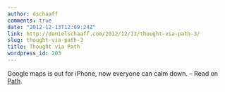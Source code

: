 ```yaml
---
author: dschaaff
comments: true
date: "2012-12-13T12:09:24Z"
link: http://danielschaaff.com/2012/12/13/thought-via-path-3/
slug: thought-via-path-3
title: Thought via Path
wordpress_id: 203
---
```


Google maps is out for iPhone, now everyone can calm down. – Read on [Path](https://path.com/p/3vZPQq).
